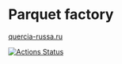 # Parquet factory  

[quercia-russa.ru](https://quercia-russa.ru/)  

[![Actions Status](https://github.com/IliaisaChamp/quercia-russa.ru-react/workflows/actions.yml/badge.svg)](https://github.com/IliaisaChamp/quercia-russa.ru-react/actions)  


